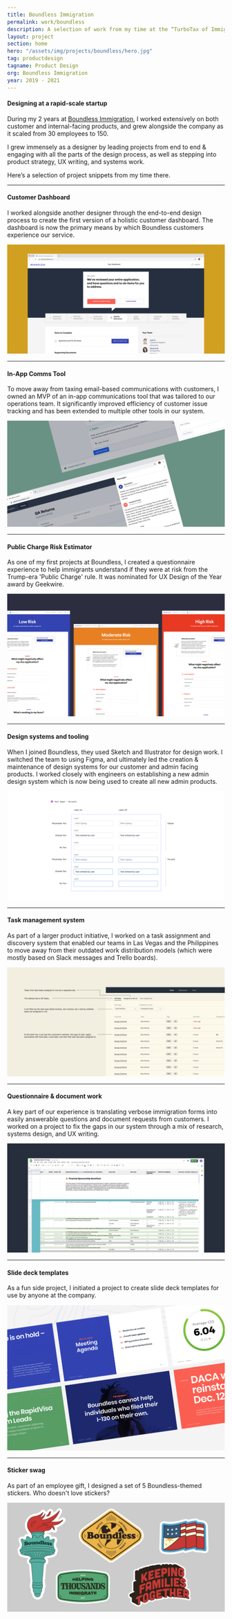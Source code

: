 ```yaml
---
title: Boundless Immigration
permalink: work/boundless
description: A selection of work from my time at the “TurboTax of Immigration”
layout: project
section: home
hero: "/assets/img/projects/boundless/hero.jpg"
tag: productdesign
tagname: Product Design
org: Boundless Immigration
year: 2019 - 2021
---
```


#### Designing at a rapid-scale startup

During my 2 years at [Boundless Immigration](https://www.boundless.com/), I worked extensively on both customer and internal-facing products, and grew alongside the company as it scaled from 30 employees to 150.

I grew immensely as a designer by leading projects from end to end & engaging with all the parts of the design process, as well as stepping into product strategy, UX writing, and systems work.

Here’s a selection of project snippets from my time there.


---
#### Customer Dashboard

I worked alongside another designer through the end-to-end design process to create the first version of a holistic customer dashboard. The dashboard is now the primary means by which Boundless customers experience our service.

![](/assets/img/projects/boundless/dashboard.jpg)

---

#### In-App Comms Tool

To move away from taxing email-based communications with customers, I owned an MVP of an in-app communications tool that was tailored to our operations team. It significantly improved efficiency of customer issue tracking and has been extended to multiple other tools in our system.

![](/assets/img/projects/boundless/hero.jpg)

---

#### Public Charge Risk Estimator

As one of my first projects at Boundless, I created a questionnaire experience to help immigrants understand if they were at risk from the Trump-era 'Public Charge' rule. It was nominated for UX Design of the Year award by Geekwire.

![](/assets/img/projects/boundless/estimator.jpg)

---

#### Design systems and tooling

When I joined Boundless, they used Sketch and Illustrator for design work. I switched the team to using Figma, and ultimately led the creation & maintenance of design systems for our customer and admin facing products. I worked closely with engineers on establishing a new admin design system which is now being used to create all new admin products.

![](/assets/img/projects/boundless/systems.jpg)

---

#### Task management system

As part of a larger product initiative, I worked on a task assignment and discovery system that enabled our teams in Las Vegas and the Philippines to move away from their outdated work distribution models (which were mostly based on Slack messages and Trello boards).

![](/assets/img/projects/boundless/tasks.jpg)

---

#### Questionnaire & document work

A key part of our experience is translating verbose immigration forms into easily answerable questions and document requests from customers. I worked on a project to fix the gaps in our system through a mix of research, systems design, and UX writing.

![](/assets/img/projects/boundless/questions.jpg)

---

#### Slide deck templates

As a fun side project, I initiated a project to create slide deck templates for use by anyone at the company.

![](/assets/img/projects/boundless/deck.jpg)

---

#### Sticker swag

As part of an employee gift, I designed a set of 5 Boundless-themed stickers. Who doesn't love stickers?

![](/assets/img/projects/boundless/sticker.jpg)
